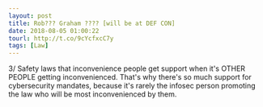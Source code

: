 ```yaml
---
layout: post
title: Rob??? Graham ???? [will be at DEF CON]
date: 2018-08-05 01:00:22
tourl: http://t.co/9cYcfxcC7y
tags: [Law]
---
```

3/ Safety laws that inconvenience people get support when it's OTHER PEOPLE getting inconvenienced. That's why there's so much support for cybersecurity mandates, because it's rarely the infosec person promoting the law who will be most inconvenienced by them.
